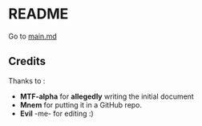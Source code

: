 # README

Go to [main.md](main.md)


## Credits

Thanks to : 

- **MTF-alpha** for **allegedly** writing the initial document
- **Mnem** for putting it in a GitHub repo.
- **Evil** -me- for editing :)
